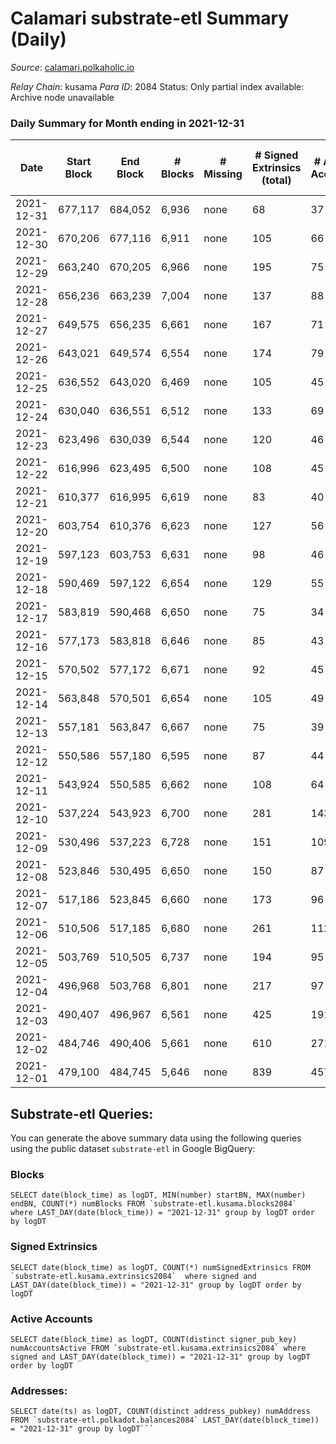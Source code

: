 # Calamari substrate-etl Summary (Daily)

_Source_: [calamari.polkaholic.io](https://calamari.polkaholic.io)

*Relay Chain*: kusama
*Para ID*: 2084
Status: Only partial index available: Archive node unavailable


### Daily Summary for Month ending in 2021-12-31


| Date | Start Block | End Block | # Blocks | # Missing | # Signed Extrinsics (total) | # Active Accounts | # Addresses with Balances | # Events | # Transfers | # XCM Transfers In | # XCM Transfers Out |
| ---- | ----------- | --------- | -------- | --------- | --------------------------- | ----------------- | ------------------------- | -------- | ----------- | ------------------ | ------------------- |
| 2021-12-31 | 677,117 | 684,052 | 6,936 | none  | 68 | 37 | 19,907 | 14,132 | 57 ($132,259) |   |   |
| 2021-12-30 | 670,206 | 677,116 | 6,911 | none  | 105 | 66 | 19,901 | 14,238 | 72 ($245,978) |   |   |
| 2021-12-29 | 663,240 | 670,205 | 6,966 | none  | 195 | 75 | 19,881 | 14,683 | 151 ($409,118) |   |   |
| 2021-12-28 | 656,236 | 663,239 | 7,004 | none  | 137 | 88 | 19,867 | 14,452 | 81 ($269,740) |   |   |
| 2021-12-27 | 649,575 | 656,235 | 6,661 | none  | 167 | 71 |  | 13,939 | 145 ($210,819) |   |   |
| 2021-12-26 | 643,021 | 649,574 | 6,554 | none  | 174 | 79 | 19,841 | 13,791 | 155 ($171,465) |   |   |
| 2021-12-25 | 636,552 | 643,020 | 6,469 | none  | 105 | 45 | 19,806 | 13,334 | 96 ($68,485.99) |   |   |
| 2021-12-24 | 630,040 | 636,551 | 6,512 | none  | 133 | 69 | 19,788 | 13,544 | 119 ($140,491) |   |   |
| 2021-12-23 | 623,496 | 630,039 | 6,544 | none  | 120 | 46 | 19,753 | 13,539 | 103 ($145,542) |   |   |
| 2021-12-22 | 616,996 | 623,495 | 6,500 | none  | 108 | 45 | 19,744 | 13,391 | 90 ($301,371) |   |   |
| 2021-12-21 | 610,377 | 616,995 | 6,619 | none  | 83 | 40 | 19,730 | 13,580 | 58 ($116,382) |   |   |
| 2021-12-20 | 603,754 | 610,376 | 6,623 | none  | 127 | 56 | 19,719 | 13,734 | 106 ($163,953) |   |   |
| 2021-12-19 | 597,123 | 603,753 | 6,631 | none  | 98 | 46 | 19,701 | 13,659 | 78 ($152,516) |   |   |
| 2021-12-18 | 590,469 | 597,122 | 6,654 | none  | 129 | 55 | 19,694 | 13,865 | 110 ($175,262) |   |   |
| 2021-12-17 | 583,819 | 590,468 | 6,650 | none  | 75 | 34 | 19,686 | 13,590 | 60 ($185,566) |   |   |
| 2021-12-16 | 577,173 | 583,818 | 6,646 | none  | 85 | 43 | 19,675 | 13,642 | 70 ($236,027) |   |   |
| 2021-12-15 | 570,502 | 577,172 | 6,671 | none  | 92 | 45 | 19,665 | 13,712 | 77 ($100,104) |   |   |
| 2021-12-14 | 563,848 | 570,501 | 6,654 | none  | 105 | 49 | 19,653 | 13,735 | 94 ($75,291.32) |   |   |
| 2021-12-13 | 557,181 | 563,847 | 6,667 | none  | 75 | 39 | 19,643 | 13,639 | 63 ($146,150) |   |   |
| 2021-12-12 | 550,586 | 557,180 | 6,595 | none  | 87 | 44 | 19,635 | 13,523 | 72 ($236,205) |   |   |
| 2021-12-11 | 543,924 | 550,585 | 6,662 | none  | 108 | 64 | 19,623 | 13,744 | 87 ($138,187) |   |   |
| 2021-12-10 | 537,224 | 543,923 | 6,700 | none  | 281 | 143 | 19,610 | 14,566 | 238 ($846,038) |   |   |
| 2021-12-09 | 530,496 | 537,223 | 6,728 | none  | 151 | 109 | 19,569 | 14,001 | 139 ($453,968) |   |   |
| 2021-12-08 | 523,846 | 530,495 | 6,650 | none  | 150 | 87 | 19,559 | 13,853 | 99 ($146,704) |   |   |
| 2021-12-07 | 517,186 | 523,845 | 6,660 | none  | 173 | 96 | 19,544 | 14,034 | 138 ($138,770) |   |   |
| 2021-12-06 | 510,506 | 517,185 | 6,680 | none  | 261 | 112 | 19,522 | 14,335 | 208 ($352,107) |   |   |
| 2021-12-05 | 503,769 | 510,505 | 6,737 | none  | 194 | 95 | 19,492 | 14,229 | 164 ($520,524) |   |   |
| 2021-12-04 | 496,968 | 503,768 | 6,801 | none  | 217 | 97 | 19,451 | 14,403 | 181 ($885,260) |   |   |
| 2021-12-03 | 490,407 | 496,967 | 6,561 | none  | 425 | 191 | 19,427 | 14,710 | 327 ($1,593,505) |   |   |
| 2021-12-02 | 484,746 | 490,406 | 5,661 | none  | 610 | 271 | 19,375 | 13,611 | 499 ($2,034,306) |   |   |
| 2021-12-01 | 479,100 | 484,745 | 5,646 | none  | 839 | 457 | 19,305 | 14,536 | 644 ($2,505,133) |   |   |

## Substrate-etl Queries:
You can generate the above summary data using the following queries using the public dataset `substrate-etl` in Google BigQuery:


### Blocks
```
SELECT date(block_time) as logDT, MIN(number) startBN, MAX(number) endBN, COUNT(*) numBlocks FROM `substrate-etl.kusama.blocks2084`  where LAST_DAY(date(block_time)) = "2021-12-31" group by logDT order by logDT
```


### Signed Extrinsics
```
SELECT date(block_time) as logDT, COUNT(*) numSignedExtrinsics FROM `substrate-etl.kusama.extrinsics2084`  where signed and LAST_DAY(date(block_time)) = "2021-12-31" group by logDT order by logDT
```


### Active Accounts
```
SELECT date(block_time) as logDT, COUNT(distinct signer_pub_key) numAccountsActive FROM `substrate-etl.kusama.extrinsics2084` where signed and LAST_DAY(date(block_time)) = "2021-12-31" group by logDT order by logDT
```


### Addresses:
```
SELECT date(ts) as logDT, COUNT(distinct address_pubkey) numAddress FROM `substrate-etl.polkadot.balances2084` LAST_DAY(date(block_time)) = "2021-12-31" group by logDT```

